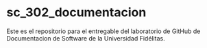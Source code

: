 # sc_302_documentacion
Este es el repositorio para el entregable del laboratorio de GitHub de Documentacion de Software de la Universidad Fidélitas.
